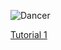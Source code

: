 ﻿![Dancer](http://i171.photobucket.com/albums/u296/denisse28_photo/animated.gif)

[Tutorial 1](http://blog.stevensanderson.com/2010/07/05/introducing-knockout-a-ui-library-for-javascript/)